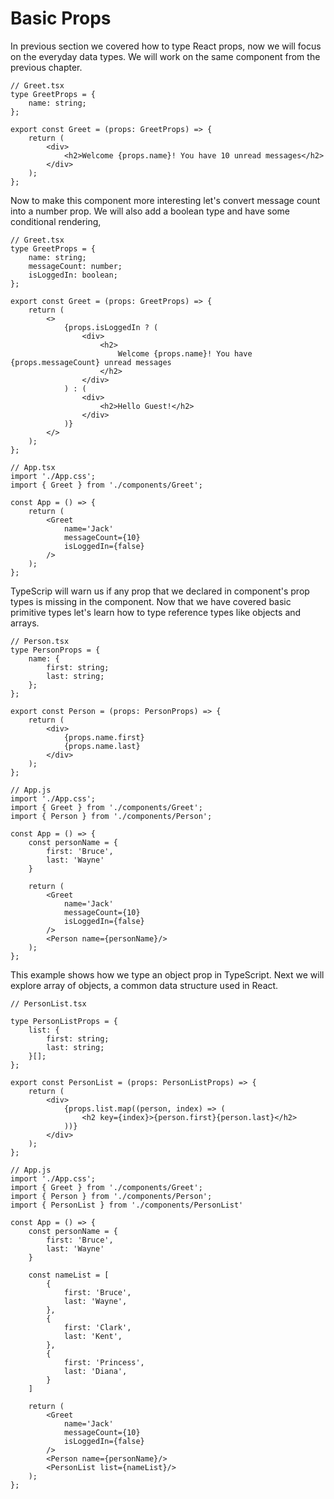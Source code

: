 # **Basic Props**

In previous section we covered how to type React props, now we will focus on the everyday data types.
We will work on the same component from the previous chapter.

```tsx
// Greet.tsx
type GreetProps = {
	name: string;
};

export const Greet = (props: GreetProps) => {
	return (
		<div>
			<h2>Welcome {props.name}! You have 10 unread messages</h2>
		</div>
	);
};
```

Now to make this component more interesting let's convert message count into a number prop.
We will also add a boolean type and have some conditional rendering,

```tsx
// Greet.tsx
type GreetProps = {
	name: string;
	messageCount: number;
	isLoggedIn: boolean;
};

export const Greet = (props: GreetProps) => {
	return (
		<>
			{props.isLoggedIn ? (
				<div>
					<h2>
						Welcome {props.name}! You have {props.messageCount} unread messages
					</h2>
				</div>
			) : (
				<div>
					<h2>Hello Guest!</h2>
				</div>
			)}
		</>
	);
};

// App.tsx
import './App.css';
import { Greet } from './components/Greet';

const App = () => {
	return (
		<Greet
			name='Jack'
			messageCount={10}
			isLoggedIn={false}
		/>
	);
};
```

TypeScrip will warn us if any prop that we declared in component's prop types is missing in the component.
Now that we have covered basic primitive types let's learn how to type reference types like objects and arrays.

```tsx
// Person.tsx
type PersonProps = {
	name: {
		first: string;
		last: string;
	};
};

export const Person = (props: PersonProps) => {
	return (
		<div>
			{props.name.first}
			{props.name.last}
		</div>
	);
};

// App.js
import './App.css';
import { Greet } from './components/Greet';
import { Person } from './components/Person';

const App = () => {
    const personName = {
        first: 'Bruce',
        last: 'Wayne'
    }

	return (
		<Greet
			name='Jack'
			messageCount={10}
			isLoggedIn={false}
		/>
        <Person name={personName}/>
	);
};
```

This example shows how we type an object prop in TypeScript. Next we will explore array of objects,
a common data structure used in React.

```tsx
// PersonList.tsx

type PersonListProps = {
	list: {
        first: string;
        last: string;
    }[];
};

export const PersonList = (props: PersonListProps) => {
	return (
		<div>
            {props.list.map((person, index) => (
                <h2 key={index}>{person.first}{person.last}</h2>
            ))}
		</div>
	);
};

// App.js
import './App.css';
import { Greet } from './components/Greet';
import { Person } from './components/Person';
import { PersonList } from './components/PersonList'

const App = () => {
    const personName = {
        first: 'Bruce',
        last: 'Wayne'
    }

    const nameList = [
        {
            first: 'Bruce',
            last: 'Wayne',
        },
        {
            first: 'Clark',
            last: 'Kent',
        },
        {
            first: 'Princess',
            last: 'Diana',
        }
    ]

	return (
		<Greet
			name='Jack'
			messageCount={10}
			isLoggedIn={false}
		/>
        <Person name={personName}/>
        <PersonList list={nameList}/>
	);
};
```
